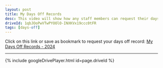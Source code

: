 ```yaml
---
layout: post
title: My Days Off Records
desc: This video will show how any staff members can request their days off record.
driveId: 1qbJOoPwVTwPYOOlO-INXKVx19ccc0tFR
tags: [days-off]
---
```


Click on this link or save as bookmark to request your days off record:
[My Days Off Records - 2024](https://my-days-off.mmccambodia.org/)

<hr>
{% include googleDrivePlayer.html id=page.driveId %}
